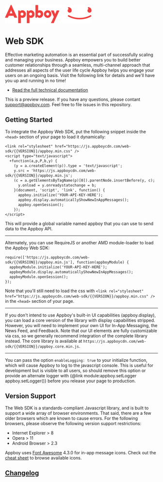 ![Appboy Logo](https://github.com/Appboy/appboy-web-sdk/blob/master/Appboy_Logo_Smiley_Red.png)

# Web SDK

Effective marketing automation is an essential part of successfully scaling and managing your business. Appboy empowers you to build better customer relationships through a seamless, multi-channel approach that addresses all aspects of the user life cycle Appboy helps you engage your users on an ongoing basis. Visit the following link for details and we'll have you up and running in no time!

- [Read the full technical documentation](https://js.appboycdn.com/web-sdk/{{VERSION}}/doc/module-appboy.html)

This is a preview release. If you have any questions, please contant support@appboy.com. Feel free to file issues in this repository.

## Getting Started

To integrate the Appboy Web SDK, put the following snippet inside the `<head>` section of your page to load it dynamically:

<!--- UPDATE THESE LOADING SNIPPETS IN THE DEMO APP'S APPLICATION.JS WHEN YOU CHANGE THEM!!
  For context, these are largely standard "load js from js" snippets - the basic approach is to create a script
  element, place it in the DOM, and the browser will do the remote fetch from the CDN.  They're a little weird to
  read because they're semi-minimized to help reduce the amount of space we take up in peoples' applications.
  specifically, all the arguments to the snippet other than the onload callback (y) are only even params to reduce
  repetition and minimize snippet size.  The cheekiness in the parameter naming was straight-up stolen from
  Localytics' version of this snippet: http://docs.localytics.com/#Dev/Integrate/web-integration.html
--->

```
<link rel="stylesheet" href="https://js.appboycdn.com/web-sdk/{{VERSION}}/appboy.min.css" />
<script type="text/javascript">
  +function(a,p,P,b,y) {
    (y = a.createElement(p)).type = 'text/javascript';
    y.src = 'https://js.appboycdn.com/web-sdk/{{VERSION}}/appboy.min.js';
    (c = a.getElementsByTagName(p)[0]).parentNode.insertBefore(y, c);
      y.onload = y.onreadystatechange = b;
    }(document, 'script', 'link', function() {
      appboy.initialize('YOUR-API-KEY-HERE');
      appboy.display.automaticallyShowNewInAppMessages();
      appboy.openSession();
    });
</script>
```

This will provide a global variable named appboy that you can use to send data to the Appboy API.

----------------------------------------

Alternately, you can use RequireJS or another AMD module-loader to load the Appboy Web SDK:

```
require(['https://js.appboycdn.com/web-sdk/{{VERSION}}/appboy.min.js'], function(appboyModule) {
  appboyModule.initialize('YOUR-API-KEY-HERE');
  appboyModule.display.automaticallyShowNewInAppMessages();
  appboyModule.openSession();
});
```

Note that you'll still need to load the css with `<link rel="stylesheet" href="https://js.appboycdn.com/web-sdk/{{VERSION}}/appboy.min.css" />` in the `<head>` section of your page.

----------------------------------------

If you don't intend to use Appboy's built-in UI capabilities (appboy.display), you can
load a core version of the library with display capabilities stripped. However, you will need to implement your own UI
for In-App Messaging, the News Feed, and Feedback. Note that our UI elements are fully customizable via css, so we
generally recommend integration of the complete library instead. The core library is available at `https://js.appboycdn.com/web-sdk/{{VERSION}}/appboy.core.min.js`.

----------------------------------------

You can pass the option `enableLogging: true` to your initialize function, which will cause Appboy to log to the javascript console. This is useful for development but is visible to all users, so should remove this option or
provide an alternate logger with {@link module:appboy.setLogger appboy.setLogger()} before you release your page
to production.

## Version Support

The Web SDK is a standards-compliant Javascript library, and is built to support a wide array of browser environments.  That said, there are a few older browsers which are known to cause errors.  For the following browsers, please observe the following version support restrictions:

- Internet Explorer > 8
- Opera > 11
- Android Browser > 2.3

Appboy uses [Font Awesome](http://fortawesome.github.io/Font-Awesome/) 4.3.0 for in-app message icons.  Check out the [cheat sheet](http://fortawesome.github.io/Font-Awesome/cheatsheet/) to browse available icons.

## [Changelog](https://github.com/Appboy/appboy-web-sdk/blob/master/CHANGELOG.md)
